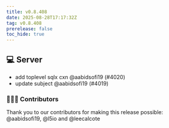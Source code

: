 ```yaml
---
title: v0.8.408
date: 2025-08-28T17:17:32Z
tag: v0.8.408
prerelease: false
toc_hide: true
---
```


## 💻 Server

- add toplevel sqlx cxn @aabidsofi19 (#4020)
- update subject @aabidsofi19 (#4019)

### 👨🏽‍💻 Contributors

Thank you to our contributors for making this release possible:
@aabidsofi19, @l5io and @leecalcote


